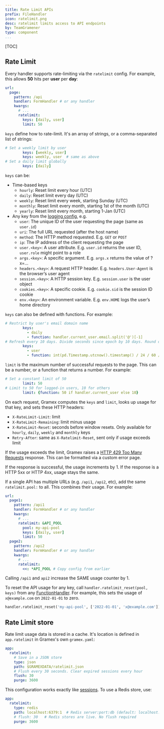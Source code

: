 ```yaml
---
title: Rate Limit APIs
prefix: FileHandler
icon: ratelimit.png
desc: ratelimit limits access to API endpoints
by: TeamGramener
type: component
...
```


[TOC]

## Rate Limit

Every handler supports rate-limiting via the `ratelimit` config.
For example, this allows **50** hits per **user** per **day**:

```yaml
url:
  page:
    pattern: /api
    handler: FormHandler # or any handler
    kwargs:
      # ...
      ratelimit:
        keys: [daily, user]
        limit: 50
```

`keys` define how to rate-limit. It's an array of strings, or a comma-separated list of strings:

```yaml
# Set a weekly limit by user
        keys: [weekly, user]
        keys: weekly, user  # same as above
# Set a daily limit globally
        keys: [daily]
```

`keys` can be:

- Time-based keys
  - `hourly`: Reset limit every hour (UTC)
  - `daily`: Reset limit every day (UTC)
  - `weekly`: Reset limit every week, starting Sunday (UTC)
  - `monthly`: Reset limit every month, starting 1st of the month (UTC)
  - `yearly`: Reset limit every month, starting 1-Jan (UTC)
- Any key from the [logging config](../config/#request-logging), e.g.
  - `user`: The unique ID of the user requesting the page (same as `user.id`)
  - `uri`: The full URL requested (after the host name)
  - `method`: The HTTP method requested. E.g. `GET` or `POST`
  - `ip`: The IP address of the client requesting the page
  - `user.<key>`: A user attribute. E.g. `user.id` returns the user ID, `user.role` might point to a role
  - `args.<key>`: A specific argument. E.g. `args.x` returns the value of ?x=...
  - `headers.<key>`: A request HTTP header. E.g. `headers.User-Agent` is the browser’s user agent
  - `session.<key>`: A HTTP session key. E.g. `session.user` is the user object
  - `cookies.<key>`: A specific cookie. E.g. `cookie.sid` is the session ID cookie
  - `env.<key>`: An environment variable. E.g. `env.HOME` logs the user’s home directory

`keys` can also be defined with functions. For example:

```yaml
# Restrict by user's email domain name
        keys:
          - daily
          - function: handler.current_user.email.split('@')[-1]
# Refresh every 10 days. Divide seconds since epoch by 10 days. Round down
        keys:
          - user
          - function: int(pd.Timestamp.utcnow().timestamp() / 24 / 60 / 60 / 10)
```

`limit` is the maximum number of successful requests to the page. This can be a number, or a function that returns a number. For example:

```yaml
# Set a constant limit of 50
        limit: 50
# Limit to 50 for logged-in users, 10 for others
        limit: {function: 50 if handler.current_user else 10}
```

On each request, Gramex computes the `keys` and `limit`, looks up usage for that key, and sets these HTTP headers:

- `X-RateLimit-Limit`: limit
- `X-RateLimit-Remaining`: limit minus usage
- `X-RateLimit-Reset`: seconds before window resets. Only available for `hourly`, `daily`, `weekly` and `monthly` keys
- `Retry-After`: same as `X-Ratelimit-Reset`, sent only if usage exceeds limit

If the usage exceeds the limit, Gramex raises a [HTTP 429 Too Many Requests](https://developer.mozilla.org/en-US/docs/Web/HTTP/Status/429) response. This can be formatted via a custom error page.

If the response is successful, the usage increments by 1. If the response is a HTTP 5xx or HTTP 4xx, usage stays the same.

If a single API has multiple URLs (e.g. `/api1`, `/api2`, etc), add the same `ratelimit.pool:` to all. This combines their usage. For example:

```yaml
url:
  page1:
    pattern: /api1
    handler: FormHandler # or any handler
    kwargs:
      # ...
      ratelimit: &API_POOL
        pool: my-api-pool
        keys: [daily, user]
        limit: 50
  page2:
    pattern: /api2
    handler: FormHandler # or any handler
    kwargs:
      # ...
      ratelimit:
        <<: *API_POOL # Copy config from earlier
```

Calling `/api1` and `api2` increase the SAME usage counter by 1.

To reset the API usage for any key, call `handler.ratelimit_reset(pool, keys)` from any
[FunctionHandler](../functionhandler/).
For example, this sets the usage of `x@example.com` on `2022-01-01` to zero.

```python
handler.ratelimit_reset('my-api-pool', ['2022-01-01', 'x@example.com'])
```

## Rate Limit store

Rate limit usage data is stored in a cache.
It's location is defined in `app.ratelimit` in Gramex's own `gramex.yaml`:

```yaml
app:
  ratelimit:
    # Save in a JSON store
    type: json
    path: $GRAMEXDATA/ratelimit.json
    # Flush every 30 seconds. Clear expired sessions every hour
    flush: 30
    purge: 3600
```

This configuration works exactly like [sessions](http://127.0.0.1:9988/auth/#session-data).
To use a Redis store, use:

```yaml
app:
  ratelimit:
    type: redis
    path: localhost:6379:1  # Redis server:port:db (default: localhost:6379:0)
    # flush: 30   # Redis stores are live. No flush required
    purge: 3600
```
